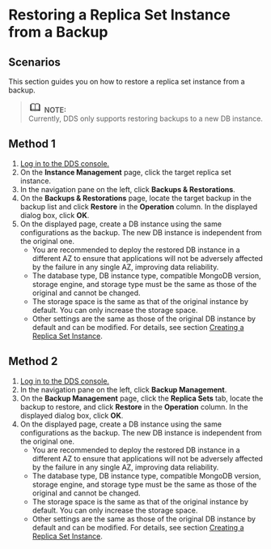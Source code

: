 # Restoring a Replica Set Instance from a Backup<a name="dds_03_0043"></a>

## **Scenarios**<a name="section20967309195347"></a>

This section guides you on how to restore a replica set instance from a backup.

>![](public_sys-resources/icon-note.gif) **NOTE:**   
>Currently, DDS only supports restoring backups to a new DB instance.  

## Method 1<a name="section5636963115314"></a>

1.  [Log in to the DDS console.](logging-in-to-the-dds-console.md)
2.  On the  **Instance Management**  page, click the target replica set instance.
3.  In the navigation pane on the left, click  **Backups & Restorations**.
4.  On the  **Backups & Restorations**  page, locate the target backup in the backup list and click  **Restore**  in the  **Operation**  column. In the displayed dialog box, click  **OK**. 
5.  On the displayed page, create a DB instance using the same configurations as the backup. The new DB instance is independent from the original one.
    -   You are recommended to deploy the restored DB instance in a different AZ to ensure that applications will not be adversely affected by the failure in any single AZ, improving data reliability.
    -   The database type, DB instance type, compatible MongoDB version, storage engine, and storage type must be the same as those of the original and cannot be changed.
    -   The storage space is the same as that of the original instance by default. You can only increase the storage space.
    -   Other settings are the same as those of the original DB instance by default and can be modified. For details, see section  [Creating a Replica Set Instance](creating-a-replica-set-instance.md).


## Method 2<a name="section33115794114910"></a>

1.  [Log in to the DDS console.](logging-in-to-the-dds-console.md)
2.  In the navigation pane on the left, click  **Backup Management**.
3.  On the  **Backup Management**  page, click the  **Replica Sets**  tab, locate the backup to restore, and click  **Restore**  in the  **Operation**  column. In the displayed dialog box, click  **OK**. 
4.  On the displayed page, create a DB instance using the same configurations as the backup. The new DB instance is independent from the original one.
    -   You are recommended to deploy the restored DB instance in a different AZ to ensure that applications will not be adversely affected by the failure in any single AZ, improving data reliability.
    -   The database type, DB instance type, compatible MongoDB version, storage engine, and storage type must be the same as those of the original and cannot be changed.
    -   The storage space is the same as that of the original instance by default. You can only increase the storage space.
    -   Other settings are the same as those of the original DB instance by default and can be modified. For details, see section  [Creating a Replica Set Instance](creating-a-replica-set-instance.md).



